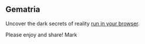 ## Gematria

Uncover the dark secrets of reality [run in your browser](https://wainwrightmark.github.io/gematria/). 

Please enjoy and share! 
Mark
